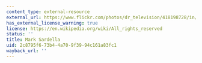 ```yaml
---
content_type: external-resource
external_url: https://www.flickr.com/photos/dr_television/418198728/in/photolist-CXnUU-dT6qSn-7whkPo-a35Z38-22YVDnT-XsAZgA-dT76gv-dTc3vh-kTGmta-7tzAk5-ptn7ws-dTc55h-dTc3nS-jVfrSg-qu4u4b-91rc7y-hUr85-djbqbi-CXnUD-oG8nz5-ao25mS-9cnpcL-gZteUy-6FunxZ-7n69HV-oE8jLf-24weWpS-WjDfhg-7na2R9-4dKA9g-gZtHqf-7jgnn5-opEM3o-7wdvgR-dTc3AJ-7WECRt-7WHS2j-ahfQ87-7WED1T-hjEUVU-dT6qCc-4Cfaiy-238YAqK-BtDdMg-4c6HwN-6VYn9q-7WED3a-RUFgFQ-jDYdpM-4VMZXe
has_external_license_warning: true
license: https://en.wikipedia.org/wiki/All_rights_reserved
status: ''
title: Mark Sardella
uid: 2c8795f6-73b4-4a70-9f39-94c161a83fc1
wayback_url: ''
---
```

